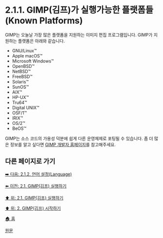 # 2.1.1. GIMP(김프)가 실행가능한 플랫폼들(Known Platforms)

GIMP는 오늘날 가장 많은 플랫폼을 지원하는 이미지 편집 프로그램입니다. GIMP가 지원하는 플랫폼은 아래와 같습니다.

- GNU/Linux™
- Apple macOS™
- Microsoft Windows™
- OpenBSD™
- NetBSD™
- FreeBSD™
- Solaris™
- SunOS™
- AIX™
- HP-UX™
- Tru64™
- Digital UNIX™
- OSF/1™
- IRIX™
- OS/2™
- BeOS™

GIMP는 소스 코드의 가용성 덕분에 쉽게 다른 운영체제로 포팅될 수 있습니다. 좀 더 많은 정보를 알고 싶다면 [GIMP 개발자 홈페이지](https://developer.gimp.org/)를 참고해주세요.

## 다른 페이지로 가기

[➡️ 다음: 2.1.2. 언어 설정(Language)](./02-01-02-00-language.md)

[⬅️ 이전: 2.1. GIMP(김프) 실행하기](./02-01-00-running-gimp.md)

[⬆️ 위: 2.1. GIMP(김프) 실행하기](./02-01-00-running-gimp.md)

[⬆️ 위: 2. GIMP(김프) 시작하기](./02-00-fire-up-gimp.md)

[🏠 홈](./00-home.md)

[원문](https://docs.gimp.org/2.10/ko/gimp-fire-up.html)